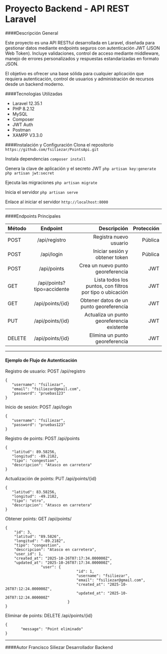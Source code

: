 # Proyecto Backend - API REST Laravel
####Descripción General

Este proyecto es una API RESTful desarrollada en Laravel, diseñada para gestionar datos mediante endpoints seguros con autenticación JWT (JSON Web Token).
Incluye validaciones, control de acceso mediante middleware, manejo de errores personalizados y respuestas estandarizadas en formato JSON.

El objetivo es ofrecer una base sólida para cualquier aplicación que requiera autenticación, control de usuarios y administración de recursos desde un backend moderno.

####Tecnologias Utilizadas
- Laravel  12.35.1
- PHP 8.2.12
- MySQL
- Composer
- JWT Auth
- Postman
- XAMPP V3.3.0

####Instalación y Configuración
Clona el repositorio
`https://github.com/fsiliezar/PointsApi.git`

Instala dependencias
`composer install`

Genera la clave de aplicación y el secreto JWT
`php artisan key:generate`
`php artisan jwt:secret`

Ejecuta las migraciones
`php artisan migrate`

Inicia el servidor
`php artisan serve`

Enlace al iniciar el servidor
`http://localhost:8000`

---
####Endpoints Principales

| Método | Endpoint| Descripción|Protección|
| :------------ |:---------------:| -----:|-----:|
| POST | /api/registro | Registra nuevo usuario | Pública
| POST | /api/login |Iniciar sesión y obtener token |Pública
| POST | /api/points | Crea un nuevo punto georeferencia |JWT
| GET | /api/points?tipo=accidente| Lista todos los puntos, con filtros por tipo o ubicación |JWT
| GET | /api/points/{id} | Obtener datos de un punto georeferencia|JWT
| PUT |/api/points/{id} | Actualiza un punto georeferencia existente |JWT
| DELETE |/api/points/{id} | Elimina un punto georeferencia |JWT
---
#### Ejemplo de Flujo de Autenticación

Registro de usuario: POST /api/registro

    {
	   "username": "fsiliezar",
	   "email": "fsiliezar@gmail.com",
	   "password": "pruebas123"
	}

Inicio de sesión: POST /api/login

    {
	   "username": "fsiliezar",
	   "password": "pruebas123"
	}

Registro de points: POST /api/points

    {
	   "latitud": 89.58256,
	   "longitud": -89.2182,
	   "tipo": "congestion",
	   "descripcion": "Atasco en carretera"
	}
Actualización de points: PUT /api/points/{id}

    {
	   "latitud": 83.58256,
	   "longitud": -49.2182,
	   "tipo": "otro",
	   "descripcion": "Atasco en carretera"
	}
Obtener  points: GET /api/points/

    {
        "id": 3,
		"latitud": "89.5826",
		"longitud": "-89.2182",
        "tipo": "congestion",
        "descripcion": "Atasco en carretera",
        "user_id": 1,
        "created_at": "2025-10-26T07:17:34.000000Z",
        "updated_at": "2025-10-26T07:17:34.000000Z",
		            "user": {
                					"id": 1,
                					"username": "fsiliezar",
                					"email": "fsiliezar@gmail.com",
                					"created_at": "2025-10-26T07:12:24.000000Z",
                					"updated_at": "2025-10-26T07:12:24.000000Z"
								}
	}
Eliminar de points: DELETE /api/points/{id}

    {
	       "message": "Point eliminado"
	}
---
####Autor
Francisco Siliezar
Desarrollador Backend

